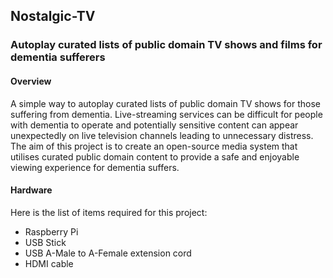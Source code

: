 Nostalgic-TV
---
<h3>Autoplay curated lists of public domain TV shows and films for dementia sufferers</h3>

<h4>Overview</h4>
A simple way to autoplay curated lists of public domain TV shows for those suffering from dementia.
Live-streaming services can be difficult for people with dementia to operate and potentially sensitive content can appear unexpectedly on live television channels leading to unnecessary distress. The aim of this project is to create an open-source media system that utilises curated public domain content to provide a safe and enjoyable viewing experience for dementia suffers. 

<h4>Hardware</h4>
Here is the list of items required for this project:

+ Raspberry Pi
+ USB Stick
+ USB A-Male to A-Female extension cord
+ HDMI cable
